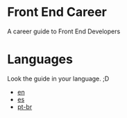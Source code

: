 # Front End Career

A career guide to Front End Developers

# Languages

Look the guide in your language. ;D

* [en](translations/en)
* [es](translations/es)
* [pt-br](translations/pt-br)